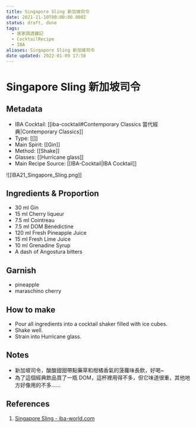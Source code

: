 ```yaml
---
title: Singapore Sling 新加坡司令
date: 2021-11-10T00:00:00.000Z
status: draft, done
tags:
  - 居家調酒雜記
  - CocktailRecipe
  - IBA
aliases: Singapore Sling 新加坡司令
date updated: 2022-01-09 17:58
---
```


# Singapore Sling 新加坡司令

## Metadata

- IBA Cocktail: [[iba-cocktail#Contemporary Classics 當代經典|Contemporary Classics]]
- Type: [[]]
- Main Spirit: [[Gin]]
- Method: [[Shake]]
- Glasses: [[Hurricane glass]]
- Main Recipe Source: [[IBA-Cocktail|IBA Cocktail]]

![[IBA21_Singapore_Sling.png]]

## Ingredients & Proportion

- 30 ml Gin
- 15 ml Cherry liqueur
- 7.5 ml Cointreau
- 7.5 ml DOM Bénédictine
- 120 ml Fresh Pineapple Juice
- 15 ml Fresh Lime Juice
- 10 ml Grenadine Syrup
- A dash of Angostura bitters

## Garnish

- pineapple
- maraschino cherry

## How to make

- Pour all ingredients into a cocktail shaker filled with ice cubes.
- Shake well.
- Strain into Hurricane glass.

## Notes

- 新加坡司令，酸酸甜甜帶點藥草和柑橘香氣的菠蘿味長飲，好喝~
- 為了這個經典飲品買了一瓶 DOM，這杯裡用得不多，但它味道很重，其他地方好像用的不多……

## References

1. [Singapore Sling - iba-world.com](https://iba-world.com/singapore-sling/)
